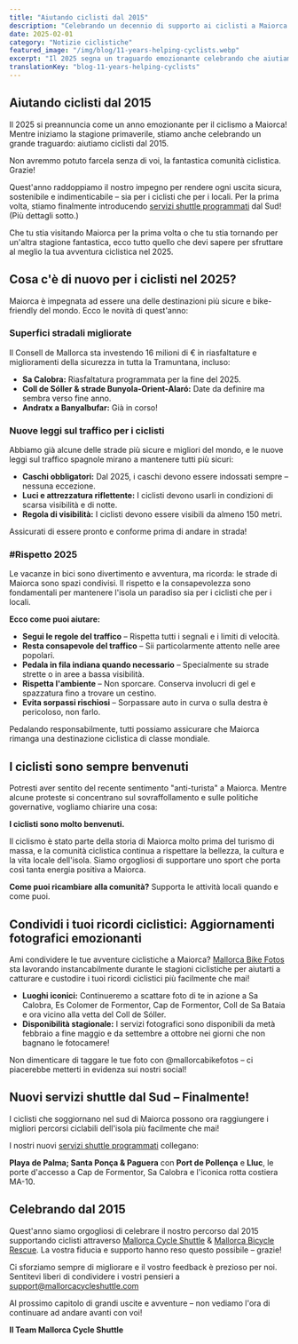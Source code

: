 ```yaml
---
title: "Aiutando ciclisti dal 2015"
description: "Celebrando un decennio di supporto ai ciclisti a Maiorca con servizi shuttle, soccorso bici e impegno per avventure ciclistiche sicure e sostenibili."
date: 2025-02-01
category: "Notizie ciclistiche"
featured_image: "/img/blog/11-years-helping-cyclists.webp"
excerpt: "Il 2025 segna un traguardo emozionante celebrando che aiutiamo ciclisti dal 2015. Scopri le novità di quest'anno, dalle strade migliorate ai nuovi servizi shuttle dal Sud."
translationKey: "blog-11-years-helping-cyclists"
---
```


## Aiutando ciclisti dal 2015

Il 2025 si preannuncia come un anno emozionante per il ciclismo a Maiorca! Mentre iniziamo la stagione primaverile, stiamo anche celebrando un grande traguardo: aiutiamo ciclisti dal 2015.

Non avremmo potuto farcela senza di voi, la fantastica comunità ciclistica. Grazie!

Quest'anno raddoppiamo il nostro impegno per rendere ogni uscita sicura, sostenibile e indimenticabile – sia per i ciclisti che per i locali. Per la prima volta, stiamo finalmente introducendo <a href="https://mallorcacycleshuttle.company.site/products/Scheduled-Bike-Buses-c15728235" target="_blank">servizi shuttle programmati</a> dal Sud! (Più dettagli sotto.)

Che tu stia visitando Maiorca per la prima volta o che tu stia tornando per un'altra stagione fantastica, ecco tutto quello che devi sapere per sfruttare al meglio la tua avventura ciclistica nel 2025.

## Cosa c'è di nuovo per i ciclisti nel 2025?

Maiorca è impegnata ad essere una delle destinazioni più sicure e bike-friendly del mondo. Ecco le novità di quest'anno:

### Superfici stradali migliorate

Il Consell de Mallorca sta investendo 16 milioni di € in riasfaltature e miglioramenti della sicurezza in tutta la Tramuntana, incluso:

- **Sa Calobra:** Riasfaltatura programmata per la fine del 2025.
- **Coll de Sóller & strade Bunyola-Orient-Alaró:** Date da definire ma sembra verso fine anno.
- **Andratx a Banyalbufar:** Già in corso!

### Nuove leggi sul traffico per i ciclisti

Abbiamo già alcune delle strade più sicure e migliori del mondo, e le nuove leggi sul traffico spagnole mirano a mantenere tutti più sicuri:

- **Caschi obbligatori:** Dal 2025, i caschi devono essere indossati sempre – nessuna eccezione.
- **Luci e attrezzatura riflettente:** I ciclisti devono usarli in condizioni di scarsa visibilità e di notte.
- **Regola di visibilità:** I ciclisti devono essere visibili da almeno 150 metri.

Assicurati di essere pronto e conforme prima di andare in strada!

### #Rispetto 2025

Le vacanze in bici sono divertimento e avventura, ma ricorda: le strade di Maiorca sono spazi condivisi. Il rispetto e la consapevolezza sono fondamentali per mantenere l'isola un paradiso sia per i ciclisti che per i locali.

**Ecco come puoi aiutare:**

- **Segui le regole del traffico** – Rispetta tutti i segnali e i limiti di velocità.
- **Resta consapevole del traffico** – Sii particolarmente attento nelle aree popolari.
- **Pedala in fila indiana quando necessario** – Specialmente su strade strette o in aree a bassa visibilità.
- **Rispetta l'ambiente** – Non sporcare. Conserva involucri di gel e spazzatura fino a trovare un cestino.
- **Evita sorpassi rischiosi** – Sorpassare auto in curva o sulla destra è pericoloso, non farlo.

Pedalando responsabilmente, tutti possiamo assicurare che Maiorca rimanga una destinazione ciclistica di classe mondiale.

## I ciclisti sono sempre benvenuti

Potresti aver sentito del recente sentimento "anti-turista" a Maiorca. Mentre alcune proteste si concentrano sul sovraffollamento e sulle politiche governative, vogliamo chiarire una cosa:

**I ciclisti sono molto benvenuti.**

Il ciclismo è stato parte della storia di Maiorca molto prima del turismo di massa, e la comunità ciclistica continua a rispettare la bellezza, la cultura e la vita locale dell'isola. Siamo orgogliosi di supportare uno sport che porta così tanta energia positiva a Maiorca.

**Come puoi ricambiare alla comunità?** Supporta le attività locali quando e come puoi.

## Condividi i tuoi ricordi ciclistici: Aggiornamenti fotografici emozionanti

Ami condividere le tue avventure ciclistiche a Maiorca? <a href="https://www.mallorcacyclingphotos.com/" target="_blank">Mallorca Bike Fotos</a> sta lavorando instancabilmente durante le stagioni ciclistiche per aiutarti a catturare e custodire i tuoi ricordi ciclistici più facilmente che mai!

- **Luoghi iconici:** Continueremo a scattare foto di te in azione a Sa Calobra, Es Colomer de Formentor, Cap de Formentor, Coll de Sa Bataia e ora vicino alla vetta del Coll de Sóller.
- **Disponibilità stagionale:** I servizi fotografici sono disponibili da metà febbraio a fine maggio e da settembre a ottobre nei giorni che non bagnano le fotocamere!

Non dimenticare di taggare le tue foto con @mallorcabikefotos – ci piacerebbe metterti in evidenza sui nostri social!

## Nuovi servizi shuttle dal Sud – Finalmente!

I ciclisti che soggiornano nel sud di Maiorca possono ora raggiungere i migliori percorsi ciclabili dell'isola più facilmente che mai!

I nostri nuovi <a href="https://mallorcacycleshuttle.company.site/products/Scheduled-Bike-Buses-c15728235" target="_blank">servizi shuttle programmati</a> collegano:

**Playa de Palma; Santa Ponça & Paguera** con **Port de Pollença** e **Lluc**, le porte d'accesso a Cap de Formentor, Sa Calobra e l'iconica rotta costiera MA-10.

## Celebrando dal 2015

Quest'anno siamo orgogliosi di celebrare il nostro percorso dal 2015 supportando ciclisti attraverso <a href="https://mallorcacycleshuttle.company.site/products/Scheduled-Bike-Buses-c15728235" target="_blank">Mallorca Cycle Shuttle</a> & <a href="https://mallorcacycleshuttle.company.site/products/Rescue-&-Recovery-c15728236" target="_blank">Mallorca Bicycle Rescue</a>. La vostra fiducia e supporto hanno reso questo possibile – grazie!

Ci sforziamo sempre di migliorare e il vostro feedback è prezioso per noi. Sentitevi liberi di condividere i vostri pensieri a support@mallorcacycleshuttle.com

Al prossimo capitolo di grandi uscite e avventure – non vediamo l'ora di continuare ad andare avanti con voi!

**Il Team Mallorca Cycle Shuttle**
